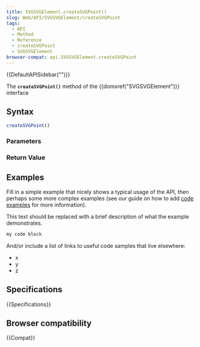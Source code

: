 ```yaml
---
title: SVGSVGElement.createSVGPoint()
slug: Web/API/SVGSVGElement/createSVGPoint
tags:
  - API
  - Method
  - Reference
  - createSVGPoint
  - SVGSVGElement
browser-compat: api.SVGSVGElement.createSVGPoint
---
```

{{DefaultAPISidebar("")}}

The **`createSVGPoint()`** method of the {{domxref("SVGSVGElement")}} interface 

## Syntax

```js
createSVGPoint()
```

### Parameters



### Return Value



## Examples

Fill in a simple example that nicely shows a typical usage of the API, then perhaps some more complex examples (see our guide on how to add [code examples](/en-US/docs/MDN/Contribute/Structures/Code_examples) for more information).

This text should be replaced with a brief description of what the example demonstrates.

```js
my code block
```

And/or include a list of links to useful code samples that live elsewhere:

*   x
*   y
*   z

## Specifications

{{Specifications}}

## Browser compatibility

{{Compat}}

